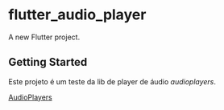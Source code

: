 # flutter_audio_player

A new Flutter project.

## Getting Started

Este projeto é um teste da lib de player de áudio _audioplayers_.

[AudioPlayers](https://pub.dev/packages/audioplayers) 

